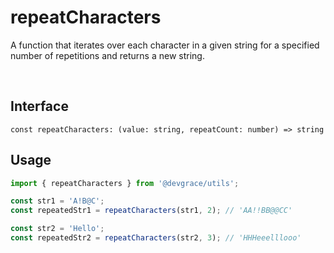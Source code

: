 # repeatCharacters

A function that iterates over each character in a given string for a specified number of repetitions and returns a new string.

<br />

## Interface
```tsx
const repeatCharacters: (value: string, repeatCount: number) => string
```

## Usage
```ts
import { repeatCharacters } from '@devgrace/utils';

const str1 = 'A!B@C';
const repeatedStr1 = repeatCharacters(str1, 2); // 'AA!!BB@@CC'

const str2 = 'Hello';
const repeatedStr2 = repeatCharacters(str2, 3); // 'HHHeeelllooo'
```